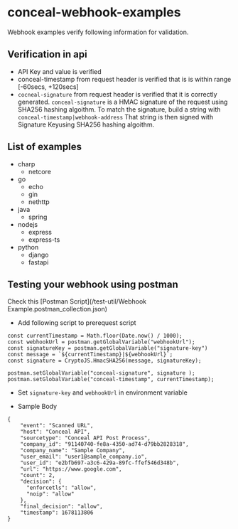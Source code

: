 # conceal-webhook-examples
Webhook examples verify following information for validation. 

## Verification in api
* API Key and value is verified
* conceal-timestamp from request header is verified that is is within range [-60secs, +120secs]
* `cocneal-signature` from request header is verified that it is correctly generated. `conceal-signature` is a HMAC signature of the request using SHA256 hashing algoithm. To match the signature, build a string with `conceal-timestamp|webhook-address` That string is then signed with Signature Keyusing SHA256 hashing algoithm.

## List of examples
* charp
  * netcore
* go
  * echo
  * gin
  * nethttp
* java
  * spring
* nodejs
  * express
  * express-ts
* python
  * django
  * fastapi


## Testing your webhook using postman

Check this [Postman Script](/test-util/Webhook Example.postman_collection.json)

* Add following script to prerequest script
```
const currentTimestamp = Math.floor(Date.now() / 1000);
const webhookUrl = postman.getGlobalVariable("webhookUrl");
const signatureKey = postman.getGlobalVariable("signature-key")
const message = `${currentTimestamp}|${webhookUrl}`;
const signature = CryptoJS.HmacSHA256(message, signatureKey);

postman.setGlobalVariable("conceal-signature", signature );
postman.setGlobalVariable("conceal-timestamp", currentTimestamp);
```
* Set `signature-key` and `webhookUrl` in environment variable

* Sample Body

```
{
    "event": "Scanned URL",
    "host": "Conceal API",
    "sourcetype": "Conceal API Post Process",
    "company_id": "91140740-fe8a-4350-ad74-d79bb2828318",
    "company_name": "Sample Company",
    "user_email": "user1@sample_company.io",
    "user_id": "e2bfb697-a3c6-429a-89fc-ffef546d348b",
    "url": "https://www.google.com",
    "count": 2,
    "decision": {
      "enforcetls": "allow",
      "noip": "allow"
    },
    "final_decision": "allow",
    "timestamp": 1678113806
}
```
